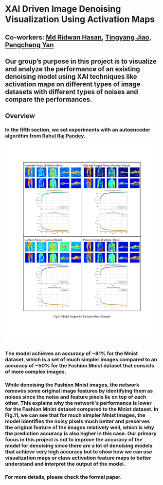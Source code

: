 # XAI Driven Image Denoising Visualization Using Activation Maps
## Co-workers: [Md Ridwan Hasan](mdridwan@ualberta.ca), [Tingyang Jiao](tingyang@ualberta.ca), [Pengcheng Yan](py@ualberta.ca)

## Our group’s purpose in this project is to visualize and analyze the performance of an existing denoising model using XAI techniques like activation maps on different types of image datasets with different types of noises and compare the performances.

## Overview

### In the fifth section, we set experiments with an autoencoder algorithm from [Rahul Raj Pandey](https://github.com/Rahulraj31/Autoencoder_MNIST-Fashion).
![Model Output for Fashion Mnist Dataset](images/model_output_for_fmd.png)
### The model achieves an accuracy of ~81% for the Mnist dataset, which is a set of much simpler images compared to an accuracy of ~50% for the Fashion Mnist dataset that consists of more complex images.
### While denoising the Fashion Mnist images, the network removes some original image features by identifying them as noises since the noise and feature pixels lie on top of each other. This explains why the network's performance is lower for the Fashion Mnist dataset compared to the Mnist dataset. In Fig.11, we can see that for much simpler Mnist images, the model identifies the noisy pixels much better and preserves the original feature of the images relatively well, which is why the prediction accuracy is also higher in this case. Our primary focus in this project is not to improve the accuracy of the model for denoising since there are a lot of denoising models that achieve very high accuracy but to show how we can use visualization maps or class activation feature maps to better understand and interpret the output of the model.

### For more details, please check the formal paper. 
